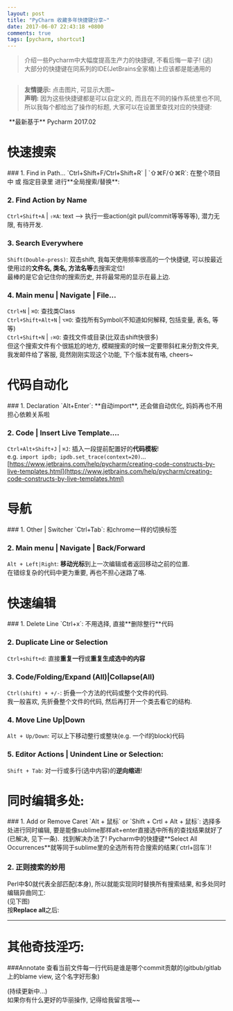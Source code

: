 ```yaml
---   
layout: post   
title: "PyCharm 收藏多年快捷键分享~"   
date: 2017-06-07 22:43:18 +0800   
comments: true   
tags: [pycharm, shortcut]   
---   
```


> 介绍一些Pycharm中大幅度提高生产力的快捷键, 不看后悔一辈子! (逃)      
大部分的快捷键在同系列的IDE(JetBrains全家桶)上应该都是能通用的     
<img style="max-height:250px" class="lazy" data-original="/images/blog/170606_pycharm_shortcut/license-min.png">     
<!--more-->   
     

> **友情提示:** 点击图片, 可显示大图~     
**声明:** 因为这些快捷键都是可以自定义的, 而且在不同的操作系统里也不同, 所以我每个都给出了操作的标题, 大家可以在设置里查找对应的快捷键:    
<img style="max-height:200px" class="lazy" data-original="/images/blog/170606_pycharm_shortcut/declare.png">       
**最新基于** Pycharm 2017.02



# 快速搜索
<p></p>
### 1. Find in Path...
`Ctrl+Shift+F/Ctrl+Shift+R` | `⇧⌘F/⇧⌘R`: 
在整个项目中 或 指定目录里 进行**全局搜索/替换**:      
<img style="max-height:300px" class="lazy" data-original="/images/blog/170606_pycharm_shortcut/0.png">       


### 2. Find Action by Name
`Ctrl+Shift+A` | `⇧⌘A`: text --> 执行一些action(git pull/commit等等等等), 潜力无限, 有待开发.   
<img style="max-height:300px" class="lazy" data-original="/images/blog/170606_pycharm_shortcut/2.png">       


### 3. Search Everywhere
`Shift(Double-press)`: 双击shift, 我每天使用频率很高的一个快捷键, 可以按最近使用过的**文件名, 类名, 方法名等**去搜索定位!    
最棒的是它会记住你的搜索历史, 并将最常用的显示在最上边.      
<img style="max-height:300px" class="lazy" data-original="/images/blog/170606_pycharm_shortcut/4.png">     


### 4. Main menu | Navigate | File...
`Ctrl+N` | `⌘O`: 查找类Class   
`Ctrl+Shift+Alt+N` | `⌥⌘O`: 查找所有Symbol(不知道如何解释, 包括变量, 表名, 等等)   
`Ctrl+Shift+N` | `⇧⌘O`: 查找文件或目录(比双击shift快很多)   
<img style="max-height:150px" class="lazy" data-original="/images/blog/170606_pycharm_shortcut/search_file.jpg">     
<img style="max-height:150px" class="lazy" data-original="/images/blog/170606_pycharm_shortcut/search_file.png">     
但这个搜索文件有个很尴尬的地方, 模糊搜索的时候一定要带斜杠来分割文件夹, 我发邮件给了客服, 竟然刚刚实现这个功能, 下个版本就有咯, cheers~   
<img style="max-height:200px" class="lazy" data-original="/images/blog/170606_pycharm_shortcut/email.png">     



# 代码自动化
<p></p>
### 1. Declaration
`Alt+Enter`: **自动import**, 还会做自动优化, 妈妈再也不用担心依赖关系啦    
<img style="max-height:200px" class="lazy" data-original="/images/blog/170606_pycharm_shortcut/3.png">     


### 2. Code | Insert Live Template....
`Ctrl+Alt+Shift+J` | `⌘J`: 插入一段提前配置好的**代码模板**!    
e.g. `import ipdb; ipdb.set_trace(context=20)`...   
<img style="max-height:250px" class="lazy" data-original="/images/blog/170606_pycharm_shortcut/5.png">   
[https://www.jetbrains.com/help/pycharm/creating-code-constructs-by-live-templates.html](https://www.jetbrains.com/help/pycharm/creating-code-constructs-by-live-templates.html)



# 导航
<p></p>
### 1. Other | Switcher
`Ctrl+Tab`: 和chrome一样的切换标签      


### 2. Main menu | Navigate | Back/Forward
`Alt + Left|Right`: **移动光标**到上一次编辑或者返回移动之前的位置.   
在错综复杂的代码中更为重要, 再也不担心迷路了咯.   



# 快速编辑
<p></p>
### 1. Delete Line
`Ctrl+x`: 不用选择, 直接**删除整行**代码   


### 2. Duplicate Line or Selection
`Ctrl+shift+d`: 直接**重复一行**或**重复生成选中的内容**   


### 3. Code/Folding/Expand (All)|Collapse(All)
`Ctrl(shift) + +/-`: 折叠一个方法的代码或整个文件的代码.    
我一般喜欢, 先折叠整个文件的代码, 然后再打开一个类去看它的结构.      

    
### 4. Move Line Up|Down
`Alt + Up/Down`: 可以上下移动整行或整块(e.g. 一个if的block)代码   


### 5. Editor Actions | Unindent Line or Selection: 
`Shift + Tab`: 对一行或多行(选中内容)的**逆向缩进**!   



# 同时编辑多处: 
<p></p>
### 1. Add or Remove Caret
`Alt + 鼠标` or `Shift + Crtl + Alt + 鼠标`: 选择多处进行同时编辑, 要是能像sublime那样alt+enter直接选中所有的查找结果就好了(已解决, 见下一条).      
<img style="max-height:250px" class="lazy" data-original="/images/blog/170606_pycharm_shortcut/6.png">     
找到解决办法了!    
Pycharm中的快捷键**Select All Occurrences**就等同于sublime里的全选所有符合搜索的结果(`ctrl+回车`)!    


### 2. 正则搜索的妙用
Perl中$0就代表全部匹配(本身), 所以就能实现同时替换所有搜索结果, 和多处同时编辑异曲同工:          
(见下图)   
<img style="max-height:250px" class="lazy" data-original="/images/blog/170606_pycharm_shortcut/7_1.png">   
按**Replace all**之后:     
<img style="max-height:250px" class="lazy" data-original="/images/blog/170606_pycharm_shortcut/7_2.png">     


---


# 其他奇技淫巧: 
<p></p>
###Annotate
查看当前文件每一行代码是谁是哪个commit贡献的(gitbub/gitlab上的blame view, 这个名字好形象)
<img style="max-height:400px" class="lazy" data-original="/images/blog/170606_pycharm_shortcut/annotation.jpg">  

(持续更新中...)   
如果你有什么更好的华丽操作, 记得给我留言哦~~   

